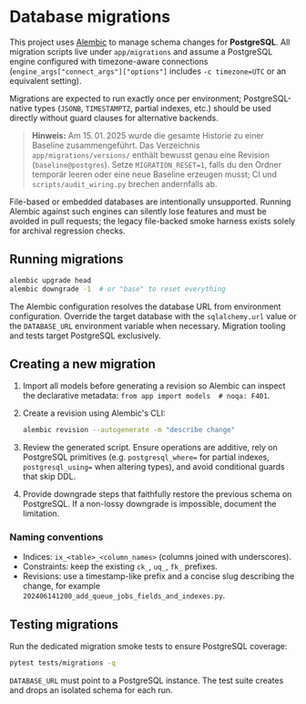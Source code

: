 # Database migrations

This project uses [Alembic](https://alembic.sqlalchemy.org/) to manage schema
changes for **PostgreSQL**. All migration scripts live under `app/migrations`
and assume a PostgreSQL engine configured with timezone-aware connections
(`engine_args["connect_args"]["options"]` includes `-c timezone=UTC` or an
equivalent setting).

Migrations are expected to run exactly once per environment; PostgreSQL-native
types (`JSONB`, `TIMESTAMPTZ`, partial indexes, etc.) should be used directly
without guard clauses for alternative backends.

> **Hinweis:** Am 15. 01. 2025 wurde die gesamte Historie zu einer Baseline
> zusammengeführt. Das Verzeichnis `app/migrations/versions/` enthält bewusst
> genau eine Revision (`baseline@postgres`). Setze `MIGRATION_RESET=1`, falls du
> den Ordner temporär leeren oder eine neue Baseline erzeugen musst; CI und
> `scripts/audit_wiring.py` brechen andernfalls ab.

File-based or embedded databases are intentionally unsupported. Running Alembic
against such engines can silently lose features and must be avoided in pull
requests; the legacy file-backed smoke harness exists solely for archival
regression checks.

## Running migrations

```bash
alembic upgrade head
alembic downgrade -1  # or "base" to reset everything
```

The Alembic configuration resolves the database URL from environment
configuration. Override the target database with the `sqlalchemy.url` value or
the `DATABASE_URL` environment variable when necessary. Migration tooling and
tests target PostgreSQL exclusively.

## Creating a new migration

1. Import all models before generating a revision so Alembic can inspect the
   declarative metadata: `from app import models  # noqa: F401`.
2. Create a revision using Alembic's CLI:

   ```bash
   alembic revision --autogenerate -m "describe change"
   ```

3. Review the generated script. Ensure operations are additive, rely on
   PostgreSQL primitives (e.g. `postgresql_where=` for partial indexes,
   `postgresql_using=` when altering types), and avoid conditional guards that
   skip DDL.
4. Provide downgrade steps that faithfully restore the previous schema on
   PostgreSQL. If a non-lossy downgrade is impossible, document the limitation.

### Naming conventions

* Indices: `ix_<table>_<column_names>` (columns joined with underscores).
* Constraints: keep the existing `ck_`, `uq_`, `fk_` prefixes.
* Revisions: use a timestamp-like prefix and a concise slug describing the
  change, for example `202406141200_add_queue_jobs_fields_and_indexes.py`.

## Testing migrations

Run the dedicated migration smoke tests to ensure PostgreSQL coverage:

```bash
pytest tests/migrations -q
```

`DATABASE_URL` must point to a PostgreSQL instance. The test suite creates and
drops an isolated schema for each run.
